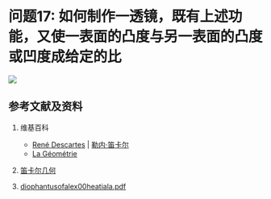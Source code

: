 # 问题17: 如何制作一透镜，既有上述功能，又使一表面的凸度与另一表面的凸度或凹度成给定的比

![](/images/函数和极限/笛卡尔的《几何》中典型的推演实验/章2/问题17/1a1.jpg)

## 参考文献及资料

1. 维基百科
	- [René Descartes](https://en.wikipedia.org/wiki/Ren%C3%A9_Descartes) | [勒内·笛卡尔](https://zh.wikipedia.org/wiki/勒内·笛卡尔) 
	- [La Géométrie](https://en.wikipedia.org/wiki/La_Géométrie)

2. [笛卡尔几何](https://chuangshi.qq.com/read/47785968/4) 
3. [diophantusofalex00heatiala.pdf](https://archive.org/download/diophantusofalex00heatiala/diophantusofalex00heatiala.pdf) 



